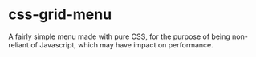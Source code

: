 # css-grid-menu
A fairly simple menu made with pure CSS, for the purpose of being non-reliant of Javascript, which may have impact on performance.
